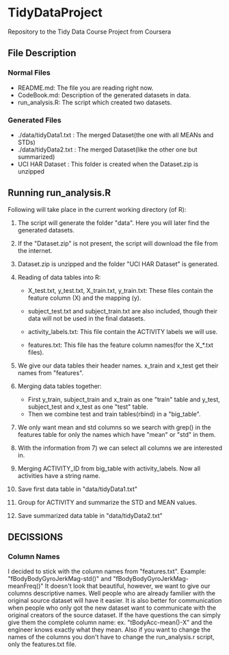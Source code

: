 TidyDataProject
===============

Repository to the Tidy Data Course Project from Coursera


## File Description

### Normal Files

* README.md: The file you are reading right now.
* CodeBook.md: Description of the generated datasets in data.
* run_analysis.R: The script which created two datasets.

### Generated Files

* ./data/tidyData1.txt  : The merged Dataset(the one with all MEANs and STDs)
* ./data/tidyData2.txt  : The merged Dataset(like the other one but summarized) 
* UCI HAR Dataset  : This folder is created when the Dataset.zip is unzipped


## Running run_analysis.R

Following will take place in the current working directory (of R):

1. The script will generate the folder "data". Here you will later find the generated datasets.
2. If the "Dataset.zip" is not present, the script will download the file from the internet.
3. Dataset.zip is unzipped and the folder "UCI HAR Dataset" is generated. 

4. Reading of data tables into R:
	* X_test.txt, y_test.txt, X_train.txt, y_train.txt: These files contain the feature column (X) and 
	the mapping (y).
	* subject_test.txt and subject_train.txt are also included, though their data will not 
	be used in the final datasets.
	
	* activity_labels.txt: This file contain the ACTIVITY labels we will use.
	* features.txt: This file has the feature column names(for the X_*.txt files).
	
5. We give our data tables their header names. x_train and x_test get their names from "features".
6. Merging data tables together:
	* First y_train, subject_train and x_train as one "train" table 
	and y_test, subject_test and x_test as one "test" table.
	* Then we combine test and train tables(rbind) in a "big_table".
7. We only want mean and std columns so we search with grep() in the features table
   for only the names which have "mean" or "std" in them.
8. With the information from 7) we can select all columns we are interested in.
9. Merging ACTIVITY_ID from big_table with activity_labels. Now all activities have a string name.
10. Save first data table in "data/tidyData1.txt"
11. Group for ACTIVITY and summarize the STD and MEAN values.
12. Save summarized data table in "data/tidyData2.txt"


## DECISSIONS

### Column Names

I decided to stick with the column names from "features.txt".
Example: "fBodyBodyGyroJerkMag-std()" and "fBodyBodyGyroJerkMag-meanFreq()"
It doesn't look that beautiful, however, we want to give our columns descriptive 
names. Well people who are already familier with the original source dataset will have it easier. 
It is also better for communication when people who only got the new dataset
want to communicate with the original creators of the source dataset. 
If the have questions the can simply give them the complete column name: ex. "tBodyAcc-mean()-X" 
and the engineer knows exactly what they mean. 
Also if you want to change the names of the columns you don't have to change the run_analysis.r
script, only the features.txt file.




